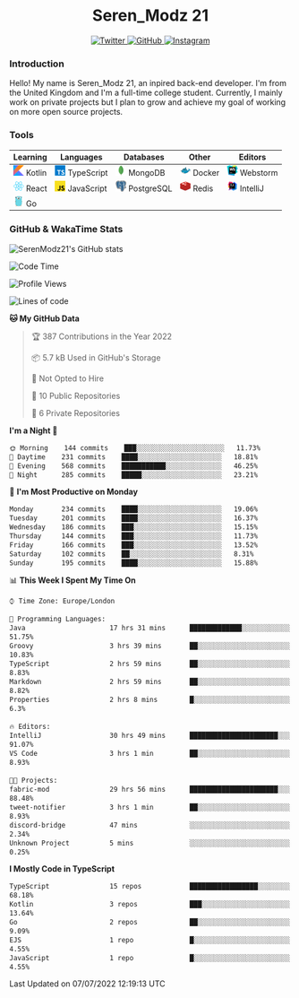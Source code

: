 <div align="center">
  <h1>Seren_Modz 21</h1>
  <a href="https://twitter.com/SerenModz21">
    <img alt="Twitter" src="https://img.shields.io/badge/twitter%20-%231DA1F2.svg?&style=for-the-badge&logo=Twitter&logoColor=white">
  </a>
  <a href="https://github.com/SerenModz21">
    <img alt="GitHub" src="https://img.shields.io/badge/github%20-%23121011.svg?&style=for-the-badge&logo=github&logoColor=white">
  </a>
  <a href="https://www.instagram.com/serenmodz21">
    <img alt="Instagram" src="https://img.shields.io/badge/instagram%20-%23E4405F.svg?&style=for-the-badge&logo=Instagram&logoColor=white">
  </a>
</div>

### Introduction

Hello! My name is Seren_Modz 21, an inpired back-end developer. I'm from the United Kingdom and I'm a full-time college student. Currently, I mainly work on private projects but I plan to grow and achieve my goal of working on more open source projects. 

### Tools

 **Learning**                                        | **Languages**                                               | **Databases**                                               | **Other**                                           | **Editors**                                                  
-----------------------------------------------------|-------------------------------------------------------------|-------------------------------------------------------------|-----------------------------------------------------|--------------------------------------------------------------
 <img width="19px" src="./assets/kotlin.svg"> Kotlin | <img width="19px" src="./assets/typescript.svg"> TypeScript | <img width="19px" src="./assets/mongodb.svg"> MongoDB       | <img width="19px" src="./assets/docker.svg"> Docker | <img width="19px" src="./assets/webstorm.svg"> Webstorm      
 <img width="19px" src="./assets/react.svg"> React   | <img width="19px" src="./assets/javascript.svg"> JavaScript | <img width="19px" src="./assets/postgresql.svg"> PostgreSQL | <img width="19px" src="./assets/redis.svg"> Redis   | <img width="19px" src="./assets/intellij-idea.svg"> IntelliJ
 <img width="19px" src="./assets/go.svg"> Go         |                                                             |                                                             |                                                     |                                                                                                               

### GitHub & WakaTime Stats

![SerenModz21's GitHub stats](https://github-readme-stats.vercel.app/api?username=SerenModz21&show_icons=true&theme=dark)

<!--START_SECTION:waka-->
![Code Time](http://img.shields.io/badge/Code%20Time-1%2C441%20hrs%2032%20mins-blue)

![Profile Views](http://img.shields.io/badge/Profile%20Views-3-blue)

![Lines of code](https://img.shields.io/badge/From%20Hello%20World%20I%27ve%20Written-15%20Thousand%20lines%20of%20code-blue)

**🐱 My GitHub Data** 

> 🏆 387 Contributions in the Year 2022
 > 
> 📦 5.7 kB Used in GitHub's Storage 
 > 
> 🚫 Not Opted to Hire
 > 
> 📜 10 Public Repositories 
 > 
> 🔑 6 Private Repositories  
 > 
**I'm a Night 🦉** 

```text
🌞 Morning    144 commits    ███░░░░░░░░░░░░░░░░░░░░░░   11.73% 
🌆 Daytime    231 commits    ████░░░░░░░░░░░░░░░░░░░░░   18.81% 
🌃 Evening    568 commits    ███████████░░░░░░░░░░░░░░   46.25% 
🌙 Night      285 commits    █████░░░░░░░░░░░░░░░░░░░░   23.21%

```
📅 **I'm Most Productive on Monday** 

```text
Monday       234 commits    ████░░░░░░░░░░░░░░░░░░░░░   19.06% 
Tuesday      201 commits    ████░░░░░░░░░░░░░░░░░░░░░   16.37% 
Wednesday    186 commits    ███░░░░░░░░░░░░░░░░░░░░░░   15.15% 
Thursday     144 commits    ███░░░░░░░░░░░░░░░░░░░░░░   11.73% 
Friday       166 commits    ███░░░░░░░░░░░░░░░░░░░░░░   13.52% 
Saturday     102 commits    ██░░░░░░░░░░░░░░░░░░░░░░░   8.31% 
Sunday       195 commits    ████░░░░░░░░░░░░░░░░░░░░░   15.88%

```


📊 **This Week I Spent My Time On** 

```text
⌚︎ Time Zone: Europe/London

💬 Programming Languages: 
Java                     17 hrs 31 mins      █████████████░░░░░░░░░░░░   51.75% 
Groovy                   3 hrs 39 mins       ██░░░░░░░░░░░░░░░░░░░░░░░   10.83% 
TypeScript               2 hrs 59 mins       ██░░░░░░░░░░░░░░░░░░░░░░░   8.83% 
Markdown                 2 hrs 59 mins       ██░░░░░░░░░░░░░░░░░░░░░░░   8.82% 
Properties               2 hrs 8 mins        █░░░░░░░░░░░░░░░░░░░░░░░░   6.3%

🔥 Editors: 
IntelliJ                 30 hrs 49 mins      ██████████████████████░░░   91.07% 
VS Code                  3 hrs 1 min         ██░░░░░░░░░░░░░░░░░░░░░░░   8.93%

🐱‍💻 Projects: 
fabric-mod               29 hrs 56 mins      ██████████████████████░░░   88.48% 
tweet-notifier           3 hrs 1 min         ██░░░░░░░░░░░░░░░░░░░░░░░   8.93% 
discord-bridge           47 mins             ░░░░░░░░░░░░░░░░░░░░░░░░░   2.34% 
Unknown Project          5 mins              ░░░░░░░░░░░░░░░░░░░░░░░░░   0.25%

```

**I Mostly Code in TypeScript** 

```text
TypeScript               15 repos            █████████████████░░░░░░░░   68.18% 
Kotlin                   3 repos             ███░░░░░░░░░░░░░░░░░░░░░░   13.64% 
Go                       2 repos             ██░░░░░░░░░░░░░░░░░░░░░░░   9.09% 
EJS                      1 repo              █░░░░░░░░░░░░░░░░░░░░░░░░   4.55% 
JavaScript               1 repo              █░░░░░░░░░░░░░░░░░░░░░░░░   4.55%

```



 Last Updated on 07/07/2022 12:19:13 UTC
<!--END_SECTION:waka-->
